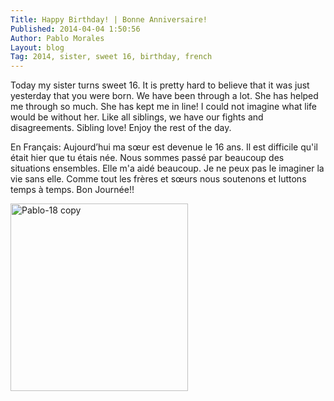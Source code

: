 ```yaml
---
Title: Happy Birthday! | Bonne Anniversaire!
Published: 2014-04-04 1:50:56
Author: Pablo Morales
Layout: blog
Tag: 2014, sister, sweet 16, birthday, french
---
```

Today my sister turns sweet 16. It is pretty hard to believe that it was just yesterday that you were born. We have been through a lot. She has helped me through so much. She has kept me in line! I could not imagine what life would be without her. Like all siblings, we have our fights and disagreements. Sibling love!  Enjoy the rest of the day.

En Français: Aujourd’hui ma sœur est devenue le 16 ans. Il est difficile qu'il était hier que tu étais née. Nous sommes passé par beaucoup des situations ensembles. Elle m'a aidé beaucoup. Je ne peux pas le imaginer la vie sans elle. Comme tout les frères et sœurs nous soutenons et luttons temps à temps. Bon Journée!!

<a href="http://pabs.altervista.org/blog/wp-content/uploads/2014/04/Pablo-18-copy.jpg"><img src="http://pabs.altervista.org/blog/wp-content/uploads/2014/04/Pablo-18-copy-284x300.jpg" alt="Pablo-18 copy" width="284" height="300" class="alignnone size-medium wp-image-144" /></a>
